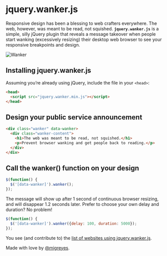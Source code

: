 jquery.wanker.js
================

Responsive design has been a blessing to web crafters everywhere. The web, however, was meant to be read, not squished. **`jquery.wanker.js`** is a simple, silly jQuery plugin that reveals a message takeover when people start wanking (excessively resizing) their desktop web browser to see your responsive breakpoints and design.

![Wanker](https://github.com/migreyes/jquery.wanker/raw/master/example/gallery/example-wanker-animated.gif)

## Installing jquery.wanker.js
Assuming you’re already using jQuery, include the file in your `<head>`:

```html
<head>
  <script src="jquery.wanker.min.js"></script>
</head>
```

## Design your public service announcement

```html
<div class="wanker" data-wanker>
  <div class="wanker-content">
    <h1>The web was meant to be read, not squished.</h1>
    <p>Prevent browser wanking and get people back to reading.</p>
  </div>
</div>
```

## Call the wanker() function on your design

```javascript
$(function() {
  $('[data-wanker]').wanker();
});
```

The message will show up after 1 second of continuous browser resizing, and will disappear 1.2 seconds later. Prefer to choose your own delay and duration? No problem!

```javascript
$(function() {
  $('[data-wanker]').wanker({delay: 100, duration: 5000});
});
```

You see (and contribute to) the [list of websites using jquery.wanker.js](https://github.com/migreyes/jquery.wanker/wiki/Wanker-Sites).

Made with love by [@migreyes](http://twitter.com/migreyes).